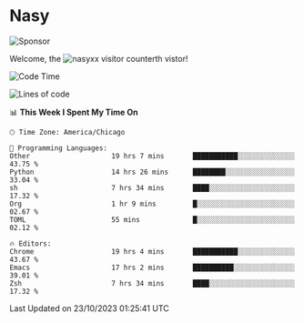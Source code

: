 # Nasy

<!--
<p align="center">
<img height="200" src="https://github-readme-stats.vercel.app/api?username=nasyxx&count_private=true&show_icons=true&theme=dracula&include_all_commits=true"/>
<img height="200" src="https://github-readme-stats.vercel.app/api/top-langs/?username=nasyxx&theme=dracula&hide=html,jupyter+notebook&count_private=true&show_icons=true"/>
</p>

  
----------------
-->

![Sponsor](https://img.shields.io/static/v1.svg?label=Sponsor&message=%E2%9D%A4&logo=GitHub&style=flat&color=pink)
 
Welcome, the ![nasyxx visitor counter](https://count.getloli.com/get/@nasyxx?theme=rule34)th vistor!
 
<!--START_SECTION:waka-->
![Code Time](http://img.shields.io/badge/Code%20Time-3%2C851%20hrs%2030%20mins-blue)

![Lines of code](https://img.shields.io/badge/From%20Hello%20World%20I%27ve%20Written-6.3%20million%20lines%20of%20code-blue)

📊 **This Week I Spent My Time On** 

```text
🕑︎ Time Zone: America/Chicago

💬 Programming Languages: 
Other                    19 hrs 7 mins       ███████████░░░░░░░░░░░░░░   43.75 % 
Python                   14 hrs 26 mins      ████████░░░░░░░░░░░░░░░░░   33.04 % 
sh                       7 hrs 34 mins       ████░░░░░░░░░░░░░░░░░░░░░   17.32 % 
Org                      1 hr 9 mins         █░░░░░░░░░░░░░░░░░░░░░░░░   02.67 % 
TOML                     55 mins             █░░░░░░░░░░░░░░░░░░░░░░░░   02.12 % 

🔥 Editors: 
Chrome                   19 hrs 4 mins       ███████████░░░░░░░░░░░░░░   43.67 % 
Emacs                    17 hrs 2 mins       ██████████░░░░░░░░░░░░░░░   39.01 % 
Zsh                      7 hrs 34 mins       ████░░░░░░░░░░░░░░░░░░░░░   17.32 % 
```


 Last Updated on 23/10/2023 01:25:41 UTC
<!--END_SECTION:waka-->

<!-- ![visitors](https://visitor-badge.laobi.icu/badge?page_id=nasyxx.nasyxx) -->
